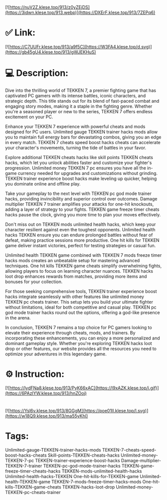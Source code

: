 [![https://nuV2Z.klese.top/913/z0yZEjDS](https://3idwn.klese.top/913.webp)](https://DXErF.klese.top/913/7ZEPq6)
# ✅ Link:
[![https://C7UUFr.klese.top/913/a9f5C](https://W3FA4.klese.top/d.svg)](https://gb45gU4.klese.top/913/gWJEKHuS)
# 💻 Description:
Dive into the thrilling world of TEKKEN 7, a premier fighting game that has captivated PC gamers with its intense battles, iconic characters, and strategic depth. This title stands out for its blend of fast-paced combat and engaging story modes, making it a staple in the fighting genre. Whether you're a seasoned player or new to the series, TEKKEN 7 offers endless excitement on your PC.



Enhance your TEKKEN 7 experience with powerful cheats and mods designed for PC users. Unlimited gauge TEKKEN trainer hacks mods allow you to maintain full energy bars for devastating combos, giving you an edge in every match. TEKKEN 7 cheats speed boost hacks cheats can accelerate your character's movements, turning the tide of battles in your favor.



Explore additional TEKKEN cheats hacks like skill points TEKKEN cheats hacks, which let you unlock abilities faster and customize your fighter's progression. Unlimited money TEKKEN 7 pc ensures you have all the in-game currency needed for upgrades and customizations without grinding. TEKKEN trainer experience boost hacks make leveling up quicker, helping you dominate online and offline play.



Take your gameplay to the next level with TEKKEN pc god mode trainer hacks, providing invincibility and superior control over outcomes. Damage multiplier TEKKEN 7 trainer amplifies your attacks for one-hit knockouts, adding a layer of strategy to your fights. TEKKEN game freeze timer cheats hacks pause the clock, giving you more time to plan your moves effectively.



Don't miss out on TEKKEN mods unlimited health hacks, which keep your character resilient against even the toughest opponents. Unlimited health hacks TEKKEN ensure you can endure prolonged battles without fear of defeat, making practice sessions more productive. One hit kills for TEKKEN game deliver instant victories, perfect for testing strategies or casual fun.



Unlimited health TEKKEN game combined with TEKKEN 7 mods freeze timer hacks mods creates an unbeatable setup for mastering advanced techniques. One hit kills TEKKEN game cheats simplify overwhelming fights, allowing players to focus on learning character nuances. TEKKEN hacks loot drop enhances rewards from matches, providing more items and bonuses for your collection.



For those seeking comprehensive tools, TEKKEN trainer experience boost hacks integrate seamlessly with other features like unlimited money TEKKEN pc cheats trainer. This setup lets you build your ultimate fighter without limitations, ideal for both competitive and casual play. TEKKEN pc god mode trainer hacks round out the options, offering a god-like presence in the arena.



In conclusion, TEKKEN 7 remains a top choice for PC gamers looking to elevate their experience through cheats, mods, and trainers. By incorporating these enhancements, you can enjoy a more personalized and dominant gameplay style. Whether you're exploring TEKKEN hacks loot drop or other features, our website provides all the resources you need to optimize your adventures in this legendary game.

# ⚙️ Instruction:
[![https://IydFNa8.klese.top/913/PyK66xAC](https://l9xAZK.klese.top/i.gif)](https://6PAzIYW.klese.top/913/hnZOoj)
#
[![https://Ysl6v.klese.top/913/8GGgM](https://poe01lI.klese.top/l.svg)](https://w18Q9.klese.top/913/ma55yKhI)
# Tags:
Unlimited-gauge-TEKKEN-trainer-hacks-mods TEKKEN-7-cheats-speed-boost-hacks-cheats Skill-points-TEKKEN-cheats-hacks Unlimited-money-TEKKEN-7-pc TEKKEN-trainer-experience-boost-hacks Damage-multiplier-TEKKEN-7-trainer TEKKEN-pc-god-mode-trainer-hacks TEKKEN-game-freeze-timer-cheats-hacks TEKKEN-mods-unlimited-health-hacks Unlimited-health-hacks-TEKKEN One-hit-kills-for-TEKKEN-game Unlimited-health-TEKKEN-game TEKKEN-7-mods-freeze-timer-hacks-mods One-hit-kills-TEKKEN-game-cheats TEKKEN-hacks-loot-drop Unlimited-money-TEKKEN-pc-cheats-trainer






